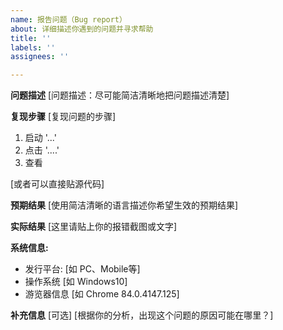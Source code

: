 ```yaml
---
name: 报告问题（Bug report）
about: 详细描述你遇到的问题并寻求帮助
title: ''
labels: ''
assignees: ''

---
```


**问题描述**
[问题描述：尽可能简洁清晰地把问题描述清楚]

**复现步骤**
[复现问题的步骤]
1.  启动 '...'
2. 点击  '....'
3. 查看

[或者可以直接贴源代码]

**预期结果**
[使用简洁清晰的语言描述你希望生效的预期结果]

**实际结果**
[这里请贴上你的报错截图或文字]


**系统信息:**
 - 发行平台: [如 PC、Mobile等]
 - 操作系统 [如 Windows10]
 - 游览器信息 [如 Chrome 84.0.4147.125]


**补充信息**
[可选]
[根据你的分析，出现这个问题的原因可能在哪里？]
